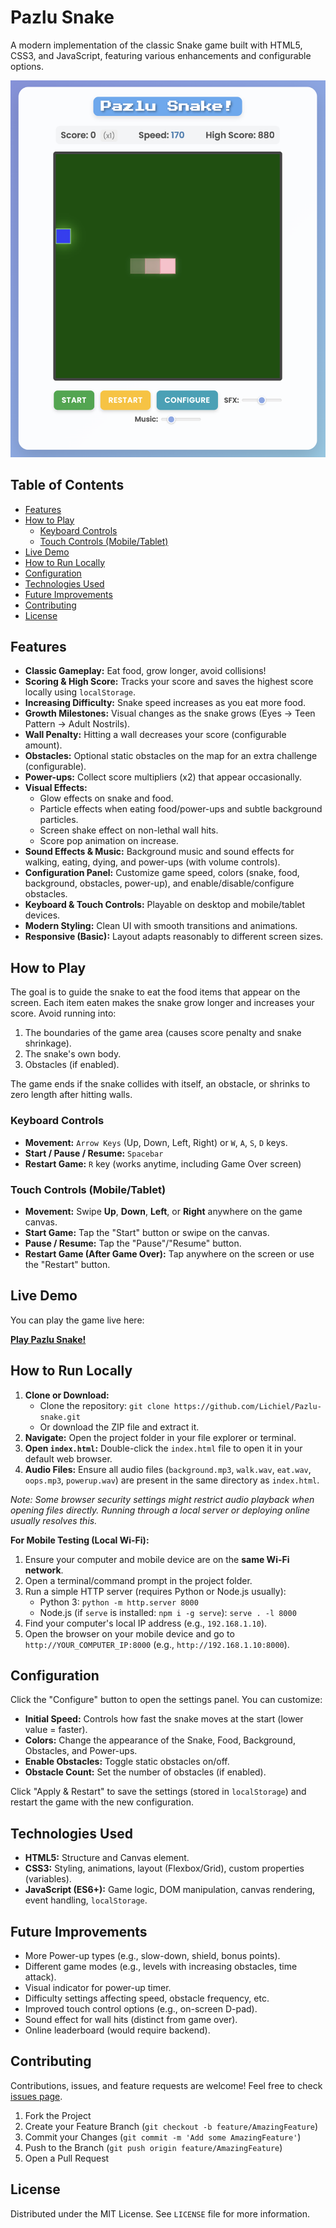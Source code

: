 # Pazlu Snake

A modern implementation of the classic Snake game built with HTML5, CSS3, and JavaScript, featuring various enhancements and configurable options.

![Pazlu game](Screenshot.png)

<!-- Add a screenshot or GIF of your game here! -->
<!-- ![Gameplay Screenshot/GIF](docs/screenshot.gif) -->
<!-- (You might need to create a 'docs' folder for images) -->

## Table of Contents

-   [Features](#features)
-   [How to Play](#how-to-play)
    -   [Keyboard Controls](#keyboard-controls)
    -   [Touch Controls (Mobile/Tablet)](#touch-controls-mobiletablet)
-   [Live Demo](#live-demo)
-   [How to Run Locally](#how-to-run-locally)
-   [Configuration](#configuration)
-   [Technologies Used](#technologies-used)
-   [Future Improvements](#future-improvements)
-   [Contributing](#contributing)
-   [License](#license)

## Features

*   **Classic Gameplay:** Eat food, grow longer, avoid collisions!
*   **Scoring & High Score:** Tracks your score and saves the highest score locally using `localStorage`.
*   **Increasing Difficulty:** Snake speed increases as you eat more food.
*   **Growth Milestones:** Visual changes as the snake grows (Eyes -> Teen Pattern -> Adult Nostrils).
*   **Wall Penalty:** Hitting a wall decreases your score (configurable amount).
*   **Obstacles:** Optional static obstacles on the map for an extra challenge (configurable).
*   **Power-ups:** Collect score multipliers (x2) that appear occasionally.
*   **Visual Effects:**
    *   Glow effects on snake and food.
    *   Particle effects when eating food/power-ups and subtle background particles.
    *   Screen shake effect on non-lethal wall hits.
    *   Score pop animation on increase.
*   **Sound Effects & Music:** Background music and sound effects for walking, eating, dying, and power-ups (with volume controls).
*   **Configuration Panel:** Customize game speed, colors (snake, food, background, obstacles, power-up), and enable/disable/configure obstacles.
*   **Keyboard & Touch Controls:** Playable on desktop and mobile/tablet devices.
*   **Modern Styling:** Clean UI with smooth transitions and animations.
*   **Responsive (Basic):** Layout adapts reasonably to different screen sizes.

## How to Play

The goal is to guide the snake to eat the food items that appear on the screen. Each item eaten makes the snake grow longer and increases your score. Avoid running into:

1.  The boundaries of the game area (causes score penalty and snake shrinkage).
2.  The snake's own body.
3.  Obstacles (if enabled).

The game ends if the snake collides with itself, an obstacle, or shrinks to zero length after hitting walls.

### Keyboard Controls

*   **Movement:** `Arrow Keys` (Up, Down, Left, Right) or `W`, `A`, `S`, `D` keys.
*   **Start / Pause / Resume:** `Spacebar`
*   **Restart Game:** `R` key (works anytime, including Game Over screen)

### Touch Controls (Mobile/Tablet)

*   **Movement:** Swipe **Up**, **Down**, **Left**, or **Right** anywhere on the game canvas.
*   **Start Game:** Tap the "Start" button or swipe on the canvas.
*   **Pause / Resume:** Tap the "Pause"/"Resume" button.
*   **Restart Game (After Game Over):** Tap anywhere on the screen or use the "Restart" button.

## Live Demo

You can play the game live here:

**[Play Pazlu Snake!](https://github.com/Lichiel/Pazlu-snake/)**

## How to Run Locally

1.  **Clone or Download:**
    *   Clone the repository: `git clone https://github.com/Lichiel/Pazlu-snake.git`
    *   Or download the ZIP file and extract it.
2.  **Navigate:** Open the project folder in your file explorer or terminal.
3.  **Open `index.html`:** Double-click the `index.html` file to open it in your default web browser.
4.  **Audio Files:** Ensure all audio files (`background.mp3`, `walk.wav`, `eat.wav`, `oops.mp3`, `powerup.wav`) are present in the same directory as `index.html`.

*Note: Some browser security settings might restrict audio playback when opening files directly. Running through a local server or deploying online usually resolves this.*

**For Mobile Testing (Local Wi-Fi):**

1.  Ensure your computer and mobile device are on the **same Wi-Fi network**.
2.  Open a terminal/command prompt in the project folder.
3.  Run a simple HTTP server (requires Python or Node.js usually):
    *   Python 3: `python -m http.server 8000`
    *   Node.js (if `serve` is installed: `npm i -g serve`): `serve . -l 8000`
4.  Find your computer's local IP address (e.g., `192.168.1.10`).
5.  Open the browser on your mobile device and go to `http://YOUR_COMPUTER_IP:8000` (e.g., `http://192.168.1.10:8000`).

## Configuration

Click the "Configure" button to open the settings panel. You can customize:

*   **Initial Speed:** Controls how fast the snake moves at the start (lower value = faster).
*   **Colors:** Change the appearance of the Snake, Food, Background, Obstacles, and Power-ups.
*   **Enable Obstacles:** Toggle static obstacles on/off.
*   **Obstacle Count:** Set the number of obstacles (if enabled).

Click "Apply & Restart" to save the settings (stored in `localStorage`) and restart the game with the new configuration.

## Technologies Used

*   **HTML5:** Structure and Canvas element.
*   **CSS3:** Styling, animations, layout (Flexbox/Grid), custom properties (variables).
*   **JavaScript (ES6+):** Game logic, DOM manipulation, canvas rendering, event handling, `localStorage`.

## Future Improvements

*   More Power-up types (e.g., slow-down, shield, bonus points).
*   Different game modes (e.g., levels with increasing obstacles, time attack).
*   Visual indicator for power-up timer.
*   Difficulty settings affecting speed, obstacle frequency, etc.
*   Improved touch control options (e.g., on-screen D-pad).
*   Sound effect for wall hits (distinct from game over).
*   Online leaderboard (would require backend).

## Contributing

Contributions, issues, and feature requests are welcome! Feel free to check [issues page](https://github.com/Lichiel/Pazlu-snake/issues).

1.  Fork the Project
2.  Create your Feature Branch (`git checkout -b feature/AmazingFeature`)
3.  Commit your Changes (`git commit -m 'Add some AmazingFeature'`)
4.  Push to the Branch (`git push origin feature/AmazingFeature`)
5.  Open a Pull Request

## License

Distributed under the MIT License. See `LICENSE` file for more information.
